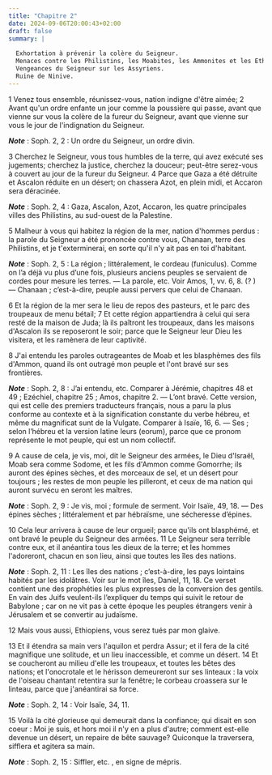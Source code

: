 ```yaml
---
title: "Chapitre 2"
date: 2024-09-06T20:00:43+02:00
draft: false
summary: |
  
  Exhortation à prévenir la colère du Seigneur.
  Menaces contre les Philistins, les Moabites, les Ammonites et les Ethiopiens.
  Vengeances du Seigneur sur les Assyriens.
  Ruine de Ninive.
---
```



1 Venez tous ensemble, réunissez-vous, nation indigne d'être aimée; 2 Avant qu'un ordre enfante un jour comme la poussière qui passe, avant que vienne sur vous la colère de la fureur du Seigneur, avant que vienne sur vous le jour de l'indignation du Seigneur.

***Note*** :  Soph. 2, 2 : Un ordre du Seigneur, un ordre divin.

3 Cherchez le Seigneur, vous tous humbles de la terre, qui avez exécuté ses jugements; cherchez la justice, cherchez la douceur; peut-être serez-vous à couvert au jour de la fureur du Seigneur. 4 Parce que Gaza a été détruite et Ascalon réduite en un désert; on chassera Azot, en plein midi, et Accaron sera déracinée.

***Note*** :  Soph. 2, 4 : Gaza, Ascalon, Azot, Accaron, les quatre principales villes des Philistins, au sud-ouest de la Palestine.

5 Malheur à vous qui habitez la région de la mer, nation d'hommes perdus : la parole du Seigneur a été prononcée contre vous, Chanaan, terre des Philistins, et je t'exterminerai, en sorte qu'il n'y ait pas en toi d'habitant.

***Note*** :  Soph. 2, 5 : La région ; littéralement, le cordeau (funiculus). Comme on l’a déjà vu plus d’une fois, plusieurs anciens peuples se servaient de cordes pour mesure les terres. ― La parole, etc. Voir Amos, 1, vv. 6, 8. (? ) ― Chanaan ; c’est-à-dire, peuple aussi pervers que celui de Chanaan.

6 Et la région de la mer sera le lieu de repos des pasteurs, et le parc des troupeaux de menu bétail; 7 Et cette région appartiendra à celui qui sera resté de la maison de Juda; là ils paîtront les troupeaux, dans les maisons d'Ascalon ils se reposeront le soir; parce que le Seigneur leur Dieu les visitera, et les ramènera de leur captivité.


8 J'ai entendu les paroles outrageantes de Moab et les blasphèmes des fils d'Ammon, quand ils ont outragé mon peuple et l'ont bravé sur ses frontières.

***Note*** :  Soph. 2, 8 : J’ai entendu, etc. Comparer à Jérémie, chapitres 48 et 49 ; Ezéchiel, chapitre 25 ; Amos, chapitre 2. ― L’ont bravé. Cette version, qui est celle des premiers traducteurs français, nous a paru la plus conforme au contexte et à la signification constante du verbe hébreu, et même du magnificat sunt de la Vulgate. Comparer à Isaïe, 16, 6. ― Ses ; selon l’hébreu et la version latine leurs (eorum), parce que ce pronom représente le mot peuple, qui est un nom collectif.

9 A cause de cela, je vis, moi, dit le Seigneur des armées, le Dieu d'Israël, Moab sera comme Sodome, et les fils d'Ammon comme Gomorrhe; ils auront des épines sèches, et des morceaux de sel, et un désert pour toujours ; les restes de mon peuple les pilleront, et ceux de ma nation qui auront survécu en seront les maîtres.

***Note*** :  Soph. 2, 9 : Je vis, moi ; formule de serment. Voir Isaïe, 49, 18. ― Des épines sèches ; littéralement et par hébraïsme, une sécheresse d’épines.

10 Cela leur arrivera à cause de leur orgueil; parce qu'ils ont blasphémé, et ont bravé le peuple du Seigneur des armées. 11 Le Seigneur sera terrible contre eux, et il anéantira tous les dieux de la terre; et les hommes l'adoreront, chacun en son lieu, ainsi que toutes les îles des nations.

***Note*** :  Soph. 2, 11 : Les îles des nations ; c’est-à-dire, les pays lointains habités par les idolâtres. Voir sur le mot îles, Daniel, 11, 18. Ce verset contient une des prophéties les plus expresses de la conversion des gentils. En vain des Juifs veulent-ils l’expliquer du temps qui suivit le retour de Babylone ; car on ne vit pas à cette époque les peuples étrangers venir à Jérusalem et se convertir au judaïsme.


12 Mais vous aussi, Ethiopiens, vous serez tués par mon glaive.


13 Et il étendra sa main vers l'aquilon et perdra Assur; et il fera de la cité magnifique une solitude, et un lieu inaccessible, et comme un désert. 14 Et se coucheront au milieu d'elle les troupeaux, et toutes les bêtes des nations; et l'onocrotale et le hérisson demeureront sur ses linteaux : la voix de l'oiseau chantant retentira sur la fenêtre; le corbeau croassera sur le linteau, parce que j'anéantirai sa force.

***Note*** :  Soph. 2, 14 : Voir Isaïe, 34, 11.

15 Voilà la cité glorieuse qui demeurait dans la confiance; qui disait en son coeur : Moi je suis, et hors moi il n'y en a plus d'autre; comment est-elle devenue un désert, un repaire de bête sauvage? Quiconque la traversera, sifflera et agitera sa main.

***Note*** :  Soph. 2, 15 : Siffler, etc. , en signe de mépris.

